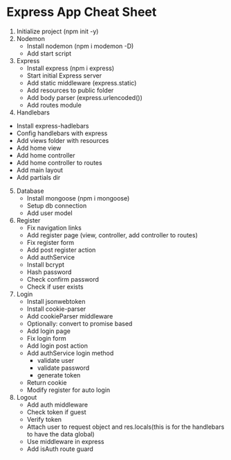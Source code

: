 # Express App Cheat Sheet

1. Initialize project (npm init -y)
2. Nodemon 
   * Install nodemon (npm i modemon -D)
   * Add start script
3. Express
   * Install express (npm i express)
   * Start initial Express server
   * Add static middleware (express.static)
   * Add resources to public folder
   * Add body parser (express.urlencoded())
   * Add routes module
4.  Handlebars   
   * Install express-hadlebars
   * Config handlebars with express
   * Add views folder with resources
   * Add home view
   * Add home controller
   * Add home controller to routes
   * Add main layout
   * Add partials dir
5. Database
   * Install mongoose (npm i mongoose) 
   * Setup db connection
   * Add user model
6. Register
   * Fix navigation links
   * Add register page (view, controller, add controller to routes)
   * Fix register form   
   * Add post register action
   * Add authService
   * Install bcrypt 
   * Hash password
   * Check confirm password
   * Check if user exists
7. Login
   * Install jsonwebtoken
   * Install cookie-parser
   * Add cookieParser middleware
   * Optionally: convert to promise based
   * Add login page   
   * Fix login form
   * Add login post action
   * Add authService login method
      * validate user
      * validate password  
      * generate token 
   * Return cookie 
   * Modify register for auto login
8. Logout
   * Add auth middleware
   * Check token if guest
   * Verify token
   * Attach user to request object and res.locals(this is for the handlebars to have the data global)
   * Use middleware in express
   * Add isAuth route guard

   
